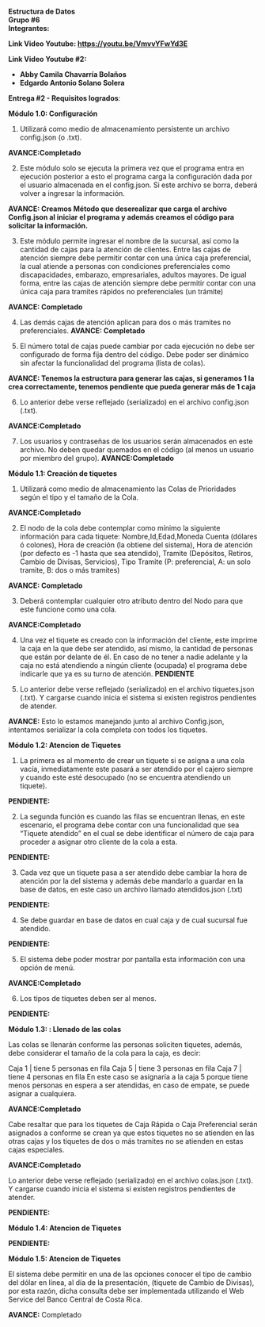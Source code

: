 <b>Estructura de Datos<br>
Grupo #6<br>
Integrantes:<br>

Link Video Youtube: https://youtu.be/VmvvYFwYd3E <br>

Link Video Youtube #2:  <br>

- Abby Camila Chavarría Bolaños
- Edgardo Antonio Solano Solera</b>

<b>Entrega #2 - Requisitos logrados</b>:

<b>Módulo 1.0: Configuración</b>
  
1. Utilizará como medio de almacenamiento persistente un archivo config.json (o .txt).

<b>AVANCE:Completado</b>

2. Este módulo solo se ejecuta la primera vez que el programa entra en ejecución posterior a esto el programa carga la 
configuración dada por el usuario almacenada en el config.json. Si este archivo se borra, deberá volver a ingresar la información.

<b>AVANCE: Creamos Método que deserealizar que carga el archivo Config.json al iniciar el programa y además creamos el código para solicitar la información.</b>

3. Este módulo permite ingresar el nombre de la sucursal, así como la cantidad de cajas para la atención de clientes. Entre las cajas de atención siempre debe permitir contar con una única caja preferencial, la cual atiende a personas con condiciones preferenciales como
discapacidades, embarazo, empresariales, adultos mayores. De igual forma, entre las cajas de atención siempre debe permitir contar con una única caja para tramites rápidos no preferenciales (un trámite)

<b>AVANCE: Completado</b>

4. Las demás cajas de atención aplican para dos o más tramites no preferenciales. 
<b>AVANCE: Completado</b>

5. El número total de cajas puede cambiar por cada ejecución no debe ser configurado de forma fija dentro del código. Debe poder ser dinámico sin afectar la funcionalidad del programa (lista de colas).

<b>AVANCE: Tenemos la estructura para generar las cajas, si generamos 1 la crea correctamente, tenemos pendiente que pueda generar más de 1 caja</b>

6. Lo anterior debe verse reflejado (serializado) en el archivo config.json (.txt).

<b>AVANCE:Completado</b>
   
7. Los usuarios y contraseñas de los usuarios serán almacenados en este archivo. No deben quedar quemados en el código (al menos un usuario por miembro del grupo).
<b>AVANCE:Completado</b> 


<b>Módulo 1.1: Creación de tiquetes</b>

1. Utilizará como medio de almacenamiento las Colas de Prioridades según el tipo y el tamaño de la Cola.

<b> AVANCE:Completado</b> 

2. El nodo de la cola debe contemplar como mínimo la siguiente información para cada tiquete: Nombre,Id,Edad,Moneda Cuenta (dólares ó colones), Hora de creación (la obtiene del sistema), Hora de atención (por defecto es -1 hasta que sea atendido), Tramite (Depósitos, Retiros, Cambio de Divisas, Servicios), Tipo Tramite (P: preferencial, A: un solo tramite, B: dos o más tramites)

<b>AVANCE: Completado</b> 

3. Deberá contemplar cualquier otro atributo dentro del Nodo para que este funcione como una cola.

<b>AVANCE:Completado</b> 

4. Una vez el tiquete es creado con la información del cliente, este imprime la caja en la que debe ser atendido, así mismo, la cantidad de personas que están por delante de él. En caso de no tener a nadie adelante y la caja no está atendiendo a ningún cliente (ocupada) el programa debe indicarle que ya es su turno de atención.
<b>PENDIENTE</b>

5. Lo anterior debe verse reflejado (serializado) en el archivo tiquetes.json (.txt). Y cargarse cuando inicia el sistema si existen registros pendientes de atender.
   
<b>AVANCE:</b> Esto lo estamos manejando junto al archivo Config.json, intentamos serializar la cola completa con todos los tiquetes.



<b>Módulo 1.2: Atencion de Tiquetes</b>


1. La primera es al momento de crear un tiquete si se asigna a una cola vacía, inmediatamente este pasará a ser atendido por el cajero siempre y cuando este esté
desocupado (no se encuentra atendiendo un tiquete).

<b>PENDIENTE:</b>


2. La segunda función es cuando las filas se encuentran llenas, en este escenario, el programa debe contar con una funcionalidad que sea “Tiquete atendido” en el cual se debe identificar el número de caja para proceder a asignar otro cliente de la cola a esta.

<b>PENDIENTE:</b>

3. Cada vez que un tiquete pasa a ser atendido debe cambiar la hora de atención por la del sistema y además debe mandarlo a guardar en la base de datos, en este caso
un archivo llamado atendidos.json (.txt)

<b>PENDIENTE:</b>

4. Se debe guardar en base de datos en cual caja y de cual sucursal fue atendido.

<b>PENDIENTE:</b>

5. El sistema debe poder mostrar por pantalla esta información con una opción de menú.

<b>AVANCE:Completado</b> 

6. Los tipos de tiquetes deben ser al menos.

<b>PENDIENTE:</b>



<b>Módulo 1.3: : Llenado de las colas </b>

Las colas se llenarán conforme las personas soliciten tiquetes, además, debe considerar
el tamaño de la cola para la caja, es decir:

Caja 1 | tiene 5 personas en fila
Caja 5 | tiene 3 personas en fila
Caja 7 | tiene 4 personas en fila
En este caso se asignaría a la caja 5 porque tiene menos personas en espera a ser
atendidas, en caso de empate, se puede asignar a cualquiera.

<b>AVANCE:Completado</b> 


Cabe resaltar que para los tiquetes de Caja Rápida o Caja Preferencial serán asignados
a conforme se crean ya que estos tiquetes no se atienden en las otras cajas y los
tiquetes de dos o más tramites no se atienden en estas cajas especiales.

<b>AVANCE:Completado</b> 


Lo anterior debe verse reflejado (serializado) en el archivo colas.json (.txt). Y cargarse
cuando inicia el sistema si existen registros pendientes de atender.

<b>PENDIENTE:</b>



<b>Módulo 1.4: Atencion de Tiquetes</b>

<b>PENDIENTE:</b>


<b>Módulo 1.5: Atencion de Tiquetes</b>

El sistema debe permitir en una de las opciones conocer el tipo de cambio del dólar en línea, al día de la presentación, 
(tiquete de Cambio de Divisas), por esta razón, dicha consulta debe ser implementada utilizando el Web Service del Banco 
Central de Costa Rica.

<b>AVANCE:</b> Completado
